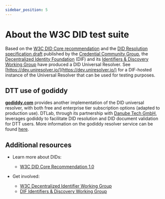 ```yaml
---
sidebar_position: 5
---
```


# About the W3C DID test suite

Based on the [W3C DID Core recommendation](https://www.w3.org/TR/did-core/) and the [DID Resolution specification draft](https://w3c.github.io/did-resolution/) published by the [Credential Community Group](https://www.w3.org/groups/cg/credentials), the [Decentralized Identity Foundation](https://identity.foundation/) (DIF) and its [Identifiers & Discovery Working Group](https://github.com/decentralized-identity/identifiers-discovery/) have produced a DID Universal Resolver. See [https://dev.uniresolver.io/](https://dev.uniresolver.io/) for a DIF-hosted instance of the Universal Resolver that can be used for testing purposes.

## DTT use of godiddy

[**godiddy.com**](https://godiddy.com/app/resolve) provides another implementation of the DID universal resolver, with both free and enterprise tier subscription options (adapted to production use). DTLab, through its partnership with [Danube Tech GmbH](https://danubetech.com/), leverages godiddy to facilitate DID resolution and DID document validation for DTT users.
More information on the godiddy resolver service can be found [here](https://docs.godiddy.com/apis/universal-resolver).

## Additional resources

* Learn more about DIDs:
  * [W3C DID Core Recommendation 1.0](https://www.w3.org/TR/did-core/)
  
* Get involved:
  * [W3C Decentralized Identifier Working Group](https://www.w3.org/groups/wg/did/)
  * [DIF Identifiers & Discovery Working Group](https://github.com/decentralized-identity/identifiers-discovery/)
